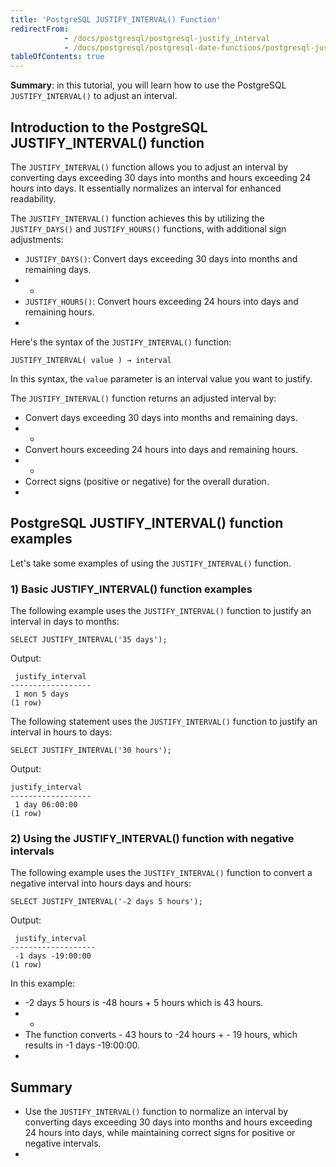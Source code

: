 ```yaml
---
title: 'PostgreSQL JUSTIFY_INTERVAL() Function'
redirectFrom:
            - /docs/postgresql/postgresql-justify_interval 
            - /docs/postgresql/postgresql-date-functions/postgresql-justify_interval/
tableOfContents: true
---
```


**Summary**: in this tutorial, you will learn how to use the PostgreSQL `JUSTIFY_INTERVAL()` to adjust an interval.



## Introduction to the PostgreSQL JUSTIFY_INTERVAL() function



The `JUSTIFY_INTERVAL()` function allows you to adjust an interval by converting days exceeding 30 days into months and hours exceeding 24 hours into days. It essentially normalizes an interval for enhanced readability.



The `JUSTIFY_INTERVAL()` function achieves this by utilizing the `JUSTIFY_DAYS()` and `JUSTIFY_HOURS()` functions, with additional sign adjustments:



- `JUSTIFY_DAYS()`: Convert days exceeding 30 days into months and remaining days.
- -
- `JUSTIFY_HOURS()`: Convert hours exceeding 24 hours into days and remaining hours.
- 


Here's the syntax of the `JUSTIFY_INTERVAL()` function:



```
JUSTIFY_INTERVAL( value ) → interval
```



In this syntax, the `value` parameter is an interval value you want to justify.



The `JUSTIFY_INTERVAL()` function returns an adjusted interval by:



- Convert days exceeding 30 days into months and remaining days.
- -
- Convert hours exceeding 24 hours into days and remaining hours.
- -
- Correct signs (positive or negative) for the overall duration.
- 


## PostgreSQL JUSTIFY_INTERVAL() function examples



Let's take some examples of using the `JUSTIFY_INTERVAL()` function.



### 1) Basic JUSTIFY_INTERVAL() function examples



The following example uses the `JUSTIFY_INTERVAL()` function to justify an interval in days to months:



```
SELECT JUSTIFY_INTERVAL('35 days');
```



Output:



```
 justify_interval
------------------
 1 mon 5 days
(1 row)
```



The following statement uses the `JUSTIFY_INTERVAL()` function to justify an interval in hours to days:



```
SELECT JUSTIFY_INTERVAL('30 hours');
```



Output:



```
justify_interval
------------------
 1 day 06:00:00
(1 row)
```



### 2) Using the JUSTIFY_INTERVAL() function with negative intervals



The following example uses the `JUSTIFY_INTERVAL()` function to convert a negative interval into hours days and hours:



```
SELECT JUSTIFY_INTERVAL('-2 days 5 hours');
```



Output:



```
 justify_interval
-------------------
 -1 days -19:00:00
(1 row)
```



In this example:



- \-2 days 5 hours is -48 hours + 5 hours which is 43 hours.
- -
- The function converts - 43 hours to -24 hours + - 19 hours, which results in -1 days -19:00:00.
- 


## Summary



- Use the `JUSTIFY_INTERVAL()` function to normalize an interval by converting days exceeding 30 days into months and hours exceeding 24 hours into days, while maintaining correct signs for positive or negative intervals.
- 
